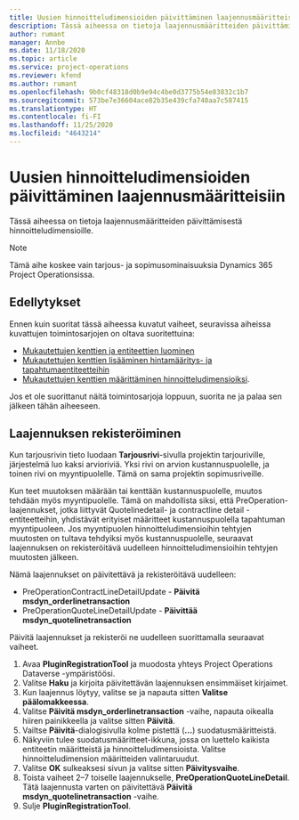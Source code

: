 ```yaml
---
title: Uusien hinnoitteludimensioiden päivittäminen laajennusmääritteisiin
description: Tässä aiheessa on tietoja laajennusmääritteiden päivittämisestä hinnoitteludimensioille.
author: rumant
manager: Annbe
ms.date: 11/18/2020
ms.topic: article
ms.service: project-operations
ms.reviewer: kfend
ms.author: rumant
ms.openlocfilehash: 9b0cf48318d0b9e94c4be0d3775b54e83832c1b7
ms.sourcegitcommit: 573be7e36604ace82b35e439cfa748aa7c587415
ms.translationtype: HT
ms.contentlocale: fi-FI
ms.lasthandoff: 11/25/2020
ms.locfileid: "4643214"
---
```

# <a name="update-plug-in-attributes-with-new-pricing-dimensions"></a>Uusien hinnoitteludimensioiden päivittäminen laajennusmääritteisiin

Tässä aiheessa on tietoja laajennusmääritteiden päivittämisestä hinnoitteludimensioille.

> [!NOTE]
> Tämä aihe koskee vain tarjous- ja sopimusominaisuuksia Dynamics 365 Project Operationsissa.

## <a name="prerequisites"></a>Edellytykset
Ennen kuin suoritat tässä aiheessa kuvatut vaiheet, seuravissa aiheissa kuvattujen toimintosarjojen on oltava suoritettuina:

  - [Mukautettujen kenttien ja entiteettien luominen](create-custom-fields-entities-pricing-dimensions.md) 
  - [Mukautettujen kenttien lisääminen hintamääritys- ja tapahtumaentiteetteihin ](add-custom-fields-price-setup-transactional-entities.md)
  - [Mukautettujen kenttien määrittäminen hinnoitteludimensioiksi](set-up-custom-fields-pricing-dimensions.md). 
  
Jos et ole suorittanut näitä toimintosarjoja loppuun, suorita ne ja palaa sen jälkeen tähän aiheeseen.

## <a name="register-a-plug-in"></a>Laajennuksen rekisteröiminen
Kun tarjousrivin tieto luodaan **Tarjousrivi**-sivulla projektin tarjouriville, järjestelmä luo kaksi arvioriviä. Yksi rivi on arvion kustannuspuolelle, ja toinen rivi on myyntipuolelle. Tämä on sama projektin sopimusriveille.

Kun teet muutoksen määrään tai kenttään kustannuspuolelle, muutos tehdään myös myyntipuolelle. Tämä on mahdollista siksi, että PreOperation-laajennukset, jotka liittyvät Quotelinedetail- ja contractline detail - entiteetteihin, yhdistävät erityiset määritteet kustannuspuolella tapahtuman myyntipuoleen. Jos myyntipuolen hinnoitteludimensioihin tehtyjen muutosten on tultava tehdyiksi myös kustannuspuolelle, seuraavat laajennuksen on rekisteröitävä uudelleen hinnoitteludimensioihin tehtyjen muutosten jälkeen.

Nämä laajennukset on päivitettävä ja rekisteröitävä uudelleen:

- PreOperationContractLineDetailUpdate - **Päivitä msdyn_orderlinetransaction**
- PreOperationQuoteLineDetailUpdate - **Päivittää msdyn_quotelinetransaction**

Päivitä laajennukset ja rekisteröi ne uudelleen suorittamalla seuraavat vaiheet.

1. Avaa **PluginRegistrationTool** ja muodosta yhteys Project Operations Dataverse -ympäristöösi.
2. Valitse **Haku** ja kirjoita päivitettävän laajennuksen ensimmäiset kirjaimet.
3. Kun laajennus löytyy, valitse se ja napauta sitten **Valitse päälomakkeessa**.
4. Valitse **Päivitä msdyn_orderlinetransaction** -vaihe, napauta oikealla hiiren painikkeella ja valitse sitten **Päivitä**.
5. Vailtse **Päivitä**-dialogisivulla kolme pistettä (**...**) suodatusmääritteistä.
6. Näkyviin tulee suodatusmääritteet-ikkuna, jossa on luettelo kaikista entiteetin määritteistä ja hinnoitteludimensioista. Valitse hinnoitteludimension määritteiden valintaruudut.
7. Valitse **OK** sulkeaksesi sivun ja valitse sitten **Päivitysvaihe**.
8. Toista vaiheet 2–7 toiselle laajennukselle, **PreOperationQuoteLineDetail**. Tätä laajennusta varten on päivitettävä **Päivitä msdyn_quotelinetransaction** -vaihe.
9. Sulje **PluginRegistrationTool**.
